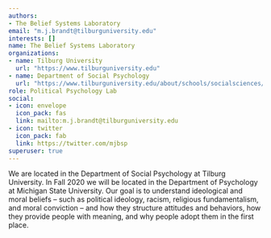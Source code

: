 ```yaml
---
authors:
- The Belief Systems Laboratory
email: "m.j.brandt@tilburguniversity.edu"
interests: []
name: The Belief Systems Laboratory
organizations:
- name: Tilburg University
  url: "https://www.tilburguniversity.edu"
- name: Department of Social Psychology
  url: "https://www.tilburguniversity.edu/about/schools/socialsciences/organization/departments/social-psychology"
role: Political Psychology Lab
social:
- icon: envelope
  icon_pack: fas
  link: mailto:m.j.brandt@tilburguniversity.edu
- icon: twitter
  icon_pack: fab
  link: https://twitter.com/mjbsp
superuser: true
---
```


We are located in the Department of Social Psychology at Tilburg University. In Fall 2020 we will be located in the Department of Psychology at Michigan State University. Our goal is to understand ideological and moral beliefs – such as political ideology, racism, religious fundamentalism, and moral conviction – and how they structure attitudes and behaviors, how they provide people with meaning, and why people adopt them in the first place.
